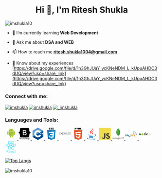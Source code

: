 <h1 align="center">Hi 👋, I'm Ritesh Shukla</h1>

<p align="left"> <img src="https://komarev.com/ghpvc/?username=imshukla10&label=Profile%20views&color=0e75b6&style=flat" alt="imshukla10" /> </p>

- 🌱 I’m currently learning **Web Development**

- 💬 Ask me about **DSA and WEB**

- 📫 How to reach me **ritesh.shukla1004@gmail.com**

- 📄 Know about my experiences [https://drive.google.com/file/d/1n3GhJUaY_ycKNeNDM_L_kUpuAHDC3dUQ/view?usp=share_link](https://drive.google.com/file/d/1n3GhJUaY_ycKNeNDM_L_kUpuAHDC3dUQ/view?usp=share_link)

<h3 align="left">Connect with me:</h3>
<p align="left">
<a href="https://linkedin.com/in/imshukla" target="blank"><img align="center" src="https://raw.githubusercontent.com/rahuldkjain/github-profile-readme-generator/master/src/images/icons/Social/linked-in-alt.svg" alt="imshukla" height="30" width="40" /></a>
<a href="https://www.codechef.com/users/imshukla" target="blank"><img align="center" src="https://cdn.jsdelivr.net/npm/simple-icons@3.1.0/icons/codechef.svg" alt="imshukla" height="30" width="40" /></a>
<a href="https://www.leetcode.com/_imshukla" target="blank"><img align="center" src="https://raw.githubusercontent.com/rahuldkjain/github-profile-readme-generator/master/src/images/icons/Social/leet-code.svg" alt="_imshukla" height="30" width="40" /></a>
</p>

<h3 align="left">Languages and Tools:</h3>
<p align="left"> <a href="https://developer.android.com" target="_blank" rel="noreferrer"> <img src="https://raw.githubusercontent.com/devicons/devicon/master/icons/android/android-original-wordmark.svg" alt="android" width="40" height="40"/> </a> <a href="https://getbootstrap.com" target="_blank" rel="noreferrer"> <img src="https://raw.githubusercontent.com/devicons/devicon/master/icons/bootstrap/bootstrap-plain-wordmark.svg" alt="bootstrap" width="40" height="40"/> </a> <a href="https://www.w3schools.com/cpp/" target="_blank" rel="noreferrer"> <img src="https://raw.githubusercontent.com/devicons/devicon/master/icons/cplusplus/cplusplus-original.svg" alt="cplusplus" width="40" height="40"/> </a> <a href="https://www.w3schools.com/css/" target="_blank" rel="noreferrer"> <img src="https://raw.githubusercontent.com/devicons/devicon/master/icons/css3/css3-original-wordmark.svg" alt="css3" width="40" height="40"/> </a> <a href="https://expressjs.com" target="_blank" rel="noreferrer"> <img src="https://raw.githubusercontent.com/devicons/devicon/master/icons/express/express-original-wordmark.svg" alt="express" width="40" height="40"/> </a> <a href="https://www.w3.org/html/" target="_blank" rel="noreferrer"> <img src="https://raw.githubusercontent.com/devicons/devicon/master/icons/html5/html5-original-wordmark.svg" alt="html5" width="40" height="40"/> </a> <a href="https://www.java.com" target="_blank" rel="noreferrer"> <img src="https://raw.githubusercontent.com/devicons/devicon/master/icons/java/java-original.svg" alt="java" width="40" height="40"/> </a> <a href="https://developer.mozilla.org/en-US/docs/Web/JavaScript" target="_blank" rel="noreferrer"> <img src="https://raw.githubusercontent.com/devicons/devicon/master/icons/javascript/javascript-original.svg" alt="javascript" width="40" height="40"/> </a> <a href="https://www.mongodb.com/" target="_blank" rel="noreferrer"> <img src="https://raw.githubusercontent.com/devicons/devicon/master/icons/mongodb/mongodb-original-wordmark.svg" alt="mongodb" width="40" height="40"/> </a> <a href="https://www.mysql.com/" target="_blank" rel="noreferrer"> <img src="https://raw.githubusercontent.com/devicons/devicon/master/icons/mysql/mysql-original-wordmark.svg" alt="mysql" width="40" height="40"/> </a> <a href="https://nodejs.org" target="_blank" rel="noreferrer"> <img src="https://raw.githubusercontent.com/devicons/devicon/master/icons/nodejs/nodejs-original-wordmark.svg" alt="nodejs" width="40" height="40"/> </a> <a href="https://reactjs.org/" target="_blank" rel="noreferrer"> <img src="https://raw.githubusercontent.com/devicons/devicon/master/icons/react/react-original-wordmark.svg" alt="react" width="40" height="40"/> </a> </p>

[![Top Langs](https://github-readme-stats.vercel.app/api/top-langs/?username=imshukla10&layout=compact)](https://github.com/imshukla10/github-readme-stats)

<p><img align="center" src="https://github-readme-streak-stats.herokuapp.com/?user=imshukla10&" alt="imshukla10" /></p>
